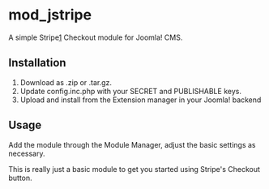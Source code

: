 mod_jstripe
===========

A simple Stripe[1] Checkout module for Joomla! CMS.

[1]: https://stripe.com/
[2]: http://joomla.org/

## Installation

1. Download as .zip or .tar.gz.
2. Update config.inc.php with your SECRET and PUBLISHABLE keys. 
3. Upload and install from the Extension manager in your Joomla! backend

## Usage
Add the module through the Module Manager, adjust the basic settings as necessary.

This is really just a basic module to get you started using Stripe's Checkout button.